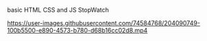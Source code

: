 basic HTML CSS and JS StopWatch


https://user-images.githubusercontent.com/74584768/204090749-100b5500-e890-4573-b780-d68b16cc02d8.mp4

